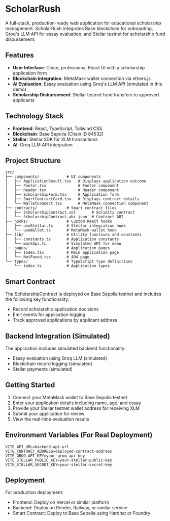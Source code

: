 
# ScholarRush

A full-stack, production-ready web application for educational scholarship management. ScholarRush integrates Base blockchain for onboarding, Groq's LLM API for essay evaluation, and Stellar testnet for scholarship fund disbursement.

## Features

- **User Interface**: Clean, professional React UI with a scholarship application form
- **Blockchain Integration**: MetaMask wallet connection via ethers.js
- **AI Evaluation**: Essay evaluation using Groq's LLM API (simulated in this demo)
- **Scholarship Disbursement**: Stellar testnet fund transfers to approved applicants

## Technology Stack

- **Frontend**: React, TypeScript, Tailwind CSS
- **Blockchain**: Base Sepolia (Chain ID 84532)
- **Stellar**: Stellar SDK for XLM transactions
- **AI**: Groq LLM API integration

## Project Structure

```
src/
├── components/            # UI components
│   ├── ApplicationResult.tsx   # Displays application outcome
│   ├── Footer.tsx              # Footer component
│   ├── Header.tsx              # Header component
│   ├── ScholarshipForm.tsx     # Application form
│   ├── SmartContractCard.tsx   # Displays contract details
│   └── WalletConnect.tsx       # MetaMask connection component
├── contracts/             # Smart contract files
│   ├── ScholarshipContract.sol       # Solidity contract
│   └── ScholarshipContract.abi.json  # Contract ABI
├── hooks/                 # Custom React hooks
│   ├── useStellar.ts      # Stellar integration hook
│   └── useWallet.ts       # MetaMask wallet hook
├── lib/                   # Utility functions and constants
│   ├── constants.ts       # Application constants
│   └── mockApi.ts         # Simulated API for demo
├── pages/                 # Application pages
│   ├── Index.tsx          # Main application page
│   └── NotFound.tsx       # 404 page
└── types/                 # TypeScript type definitions
    └── index.ts           # Application types
```

## Smart Contract

The ScholarshipContract is deployed on Base Sepolia testnet and includes the following key functionality:

- Record scholarship application decisions
- Emit events for application logging
- Track approved applications by applicant address

## Backend Integration (Simulated)

The application includes simulated backend functionality:

- Essay evaluation using Groq LLM (simulated)
- Blockchain record logging (simulated)
- Stellar payments (simulated)

## Getting Started

1. Connect your MetaMask wallet to Base Sepolia testnet
2. Enter your application details including name, age, and essay
3. Provide your Stellar testnet wallet address for receiving XLM
4. Submit your application for review
5. View the real-time evaluation results

## Environment Variables (For Real Deployment)

```
VITE_API_URL=backend-api-url
VITE_CONTRACT_ADDRESS=deployed-contract-address
VITE_GROQ_API_KEY=your-groq-api-key
VITE_STELLAR_PUBLIC_KEY=your-stellar-public-key
VITE_STELLAR_SECRET_KEY=your-stellar-secret-key
```

## Deployment

For production deployment:

- Frontend: Deploy on Vercel or similar platform
- Backend: Deploy on Render, Railway, or similar service
- Smart Contract: Deploy to Base Sepolia using Hardhat or Foundry
